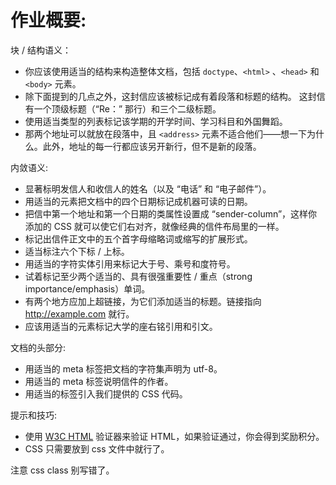 # 作业概要:
块 / 结构语义：
- 你应该使用适当的结构来构造整体文档，包括 `doctype`、`<html>` 、`<head>` 和 `<body>` 元素。
- 除下面提到的几点之外，这封信应该被标记成有着段落和标题的结构。 这封信有一个顶级标题（“Re：” 那行）和三个二级标题。
- 使用适当类型的列表标记该学期的开学时间、学习科目和外国舞蹈。
- 那两个地址可以就放在段落中，且 `<address>` 元素不适合他们——想一下为什么。此外，地址的每一行都应该另开新行，但不是新的段落。

内敛语义:
- 显著标明发信人和收信人的姓名（以及 “电话” 和 “电子邮件”）。
- 用适当的元素把文档中的四个日期标记成机器可读的日期。
- 把信中第一个地址和第一个日期的类属性设置成 “sender-column”，这样你添加的 CSS 就可以使它们右对齐，就像经典的信件布局里的一样。
- 标记出信件正文中的五个首字母缩略词或缩写的扩展形式。
- 适当标注六个下标 / 上标。
- 用适当的字符实体引用来标记大于号、乘号和度符号。
- 试着标记至少两个适当的、具有很强重要性 / 重点（strong importance/emphasis）单词。
- 有两个地方应加上超链接，为它们添加适当的标题。链接指向 http://example.com 就行。
- 应该用适当的元素标记大学的座右铭引用和引文。

文档的头部分:
- 用适当的 meta 标签把文档的字符集声明为 utf-8。
- 用适当的 meta 标签说明信件的作者。
- 用适当的标签引入我们提供的 CSS 代码。

提示和技巧:
- 使用 [W3C HTML](https://validator.w3.org/) 验证器来验证 HTML，如果验证通过，你会得到奖励积分。
- CSS 只需要放到 css 文件中就行了。


注意 css class 别写错了。